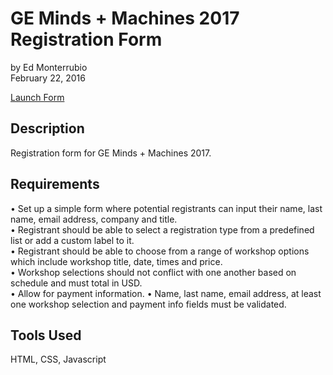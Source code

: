 # GE Minds + Machines 2017 Registration Form
by Ed Monterrubio</br>
February 22, 2016

<a href="http://edmonterrubio.com/files/interactiveForm/" target="_blank">Launch Form</a>

## Description
Registration form for GE Minds + Machines 2017.

## Requirements
• Set up a simple form where potential registrants can input their name, last name, email address, company and title.</br>
• Registrant should be able to select a registration type from a predefined list or add a custom label to it.</br>
• Registrant should be able to choose from a range of workshop options which include workshop title, date, times and price.</br>
• Workshop selections should not conflict with one another based on schedule and must total in USD.</br>
• Allow for payment information.
• Name, last name, email address, at least one workshop selection and payment info fields must be validated.

## Tools Used
HTML, CSS, Javascript
